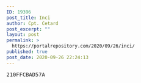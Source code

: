 ```yaml
---
ID: 19396
post_title: Inci
author: Cpt. Cetard
post_excerpt: ""
layout: post
permalink: >
  https://portalrepository.com/2020/09/26/inci/
published: true
post_date: 2020-09-26 22:24:13
---
```

<pre>210FFCBAD57A</pre>